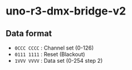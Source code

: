 
# uno-r3-dmx-bridge-v2

## Data format

- `0CCC CCCC` : Channel set (0-126)
- `0111 1111` : Reset (Blackout)
- `1VVV VVVV` : Data set (0-254 step 2)

